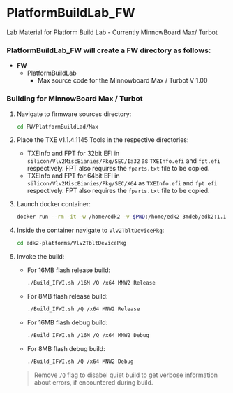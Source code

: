 <!--- @file
  Readme.md for UEFI / EDK II Training  Lab Material - Platform Build Lab FW 
  

  Copyright (c) 2018, Intel Corporation. All rights reserved.<BR>

  Redistribution and use in source (original document form) and 'compiled'
  forms (converted to PDF, epub, HTML and other formats) with or without
  modification, are permitted provided that the following conditions are met:

  1) Redistributions of source code (original document form) must retain the
     above copyright notice, this list of conditions and the following
     disclaimer as the first lines of this file unmodified.

  2) Redistributions in compiled form (transformed to other DTDs, converted to
     PDF, epub, HTML and other formats) must reproduce the above copyright
     notice, this list of conditions and the following disclaimer in the
     documentation and/or other materials provided with the distribution.

  THIS DOCUMENTATION IS PROVIDED BY TIANOCORE PROJECT "AS IS" AND ANY EXPRESS OR
  IMPLIED WARRANTIES, INCLUDING, BUT NOT LIMITED TO, THE IMPLIED WARRANTIES OF
  MERCHANTABILITY AND FITNESS FOR A PARTICULAR PURPOSE ARE DISCLAIMED. IN NO
  EVENT SHALL TIANOCORE PROJECT  BE LIABLE FOR ANY DIRECT, INDIRECT, INCIDENTAL,
  SPECIAL, EXEMPLARY, OR CONSEQUENTIAL DAMAGES (INCLUDING, BUT NOT LIMITED TO,
  PROCUREMENT OF SUBSTITUTE GOODS OR SERVICES; LOSS OF USE, DATA, OR PROFITS;
  OR BUSINESS INTERRUPTION) HOWEVER CAUSED AND ON ANY THEORY OF LIABILITY,
  WHETHER IN CONTRACT, STRICT LIABILITY, OR TORT (INCLUDING NEGLIGENCE OR
  OTHERWISE) ARISING IN ANY WAY OUT OF THE USE OF THIS DOCUMENTATION, EVEN IF
  ADVISED OF THE POSSIBILITY OF SUCH DAMAGE.

-->

# PlatformBuildLab_FW

Lab Material for Platform Build Lab - Currently MinnowBoard Max/ Turbot

### PlatformBuildLab_FW will create a FW directory as follows:

- **FW**
  - PlatformBuildLab
     - Max source code for the Minnowboard Max / Turbot V 1.00


### Building for MinnowBoard Max / Turbot

1. Navigate to firmware sources directory:

    ```bash
    cd FW/PlatformBuildLad/Max
    ```

2. Place the TXE v1.1.4.1145 Tools in the respective directories:
    - TXEInfo and FPT for 32bit EFI in `silicon/Vlv2MiscBianies/Pkg/SEC/Ia32`
      as `TXEInfo.efi` and `fpt.efi` respectively. FPT also requires the
      `fparts.txt` file to be copied.
    - TXEInfo and FPT for 64bit EFI in `silicon/Vlv2MiscBianies/Pkg/SEC/X64`
      as `TXEInfo.efi` and `fpt.efi` respectively. FPT also requires the
      `fparts.txt` file to be copied.
3. Launch docker container:

    ```bash
    docker run --rm -it -w /home/edk2 -v $PWD:/home/edk2 3mdeb/edk2:1.1.0 /bin/bash
    ```

4. Inside the container navigate to `Vlv2TbltDevicePkg`:

   ```bash
   cd edk2-platforms/Vlv2TbltDevicePkg
   ```

5. Invoke the build:
    - For 16MB flash release build:

      ```bash
      ./Build_IFWI.sh /16M /Q /x64 MNW2 Release
      ```

    - For 8MB flash release build:

      ```bash
      ./Build_IFWI.sh /Q /x64 MNW2 Release
      ```

    - For 16MB flash debug build:

      ```bash
      ./Build_IFWI.sh /16M /Q /x64 MNW2 Debug
      ```

    - For 8MB flash debug build:

      ```bash
      ./Build_IFWI.sh /Q /x64 MNW2 Debug
      ```

    > Remove `/Q` flag to disabel quiet build to get verbose information about
    > errors, if encountered during build.
